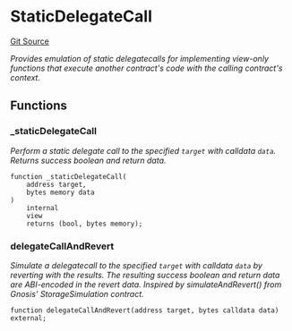# StaticDelegateCall
[Git Source](https://github.com/ContractLabs/foundry-bountykinds-contract/blob/67e6855d3beabdf242cc0b51d9e53b087a5235b9/src/oz-custom/internal/StaticDelegatecall.sol)

*Provides emulation of static delegatecalls for implementing view-only
functions that execute another contract's code with the calling contract's
context.*


## Functions
### _staticDelegateCall

*Perform a static delegate call to the specified `target` with
calldata `data`. Returns success boolean and return data.*


```solidity
function _staticDelegateCall(
    address target,
    bytes memory data
)
    internal
    view
    returns (bool, bytes memory);
```

### delegateCallAndRevert

*Simulate a delegatecall to the specified `target` with calldata
`data` by reverting with the results. The resulting success boolean and
return data are ABI-encoded in the revert data.
Inspired by simulateAndRevert() from Gnosis' StorageSimulation contract.*


```solidity
function delegateCallAndRevert(address target, bytes calldata data) external;
```

